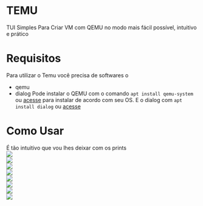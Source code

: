 # TEMU
TUI Simples Para Criar VM com QEMU no modo mais fácil possível, intuitivo e prático

# Requisitos
Para utilizar o Temu você precisa de softwares o 
- qemu
- dialog
Pode instalar o QEMU com o comando `apt install qemu-system` ou [acesse](https://www.qemu.org/download/#linux) para instalar de acordo com seu OS.
E o dialog com `apt install dialog` ou [acesse](https://www.oreilly.com/library/view/learning-linux-shell/9781785286216/ch10s06.html)

# Como Usar

É tão intuitivo que vou lhes deixar com os prints <br>
<img style='width 200px' src='/sshots/s1.jpg'><br>
<img style='width 200px' src='/sshots/s2.jpg'><br>
<img style='width 200px' src='/sshots/s3.jpg'><br>
<img style='width 200px' src='/sshots/s4.jpg'><br>
<img style='width 200px' src='/sshots/s5.jpg'><br>
<img style='width 200px' src='/sshots/s6.jpg'><br>
<img style='width 200px' src='/sshots/s7.jpg'><br>
<img style='width 200px' src='/sshots/s8.jpg'><br>

